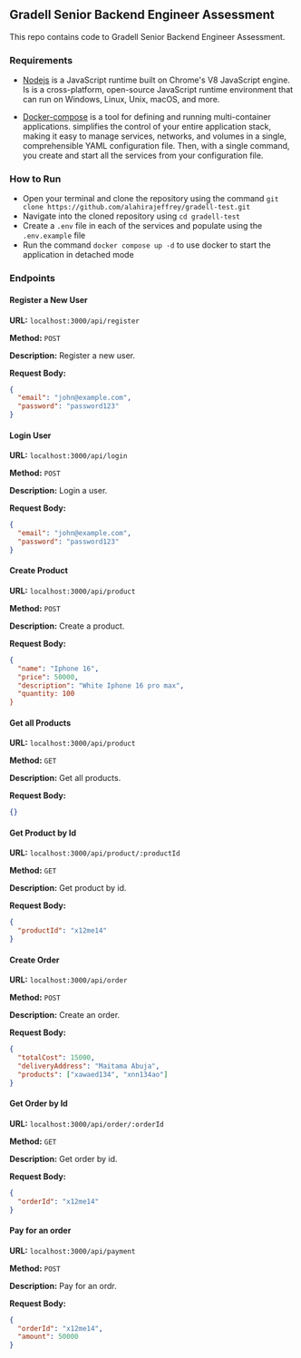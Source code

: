 ## Gradell Senior Backend Engineer Assessment

This repo contains code to Gradell Senior Backend Engineer Assessment.

### Requirements

- [Nodejs](https://nodejs.org/en/) is a JavaScript runtime built on Chrome's V8 JavaScript engine. Is is a cross-platform, open-source JavaScript runtime environment that can run on Windows, Linux, Unix, macOS, and more.

- [Docker-compose](https://docs.docker.com/compose/) is a tool for defining and running multi-container applications. simplifies the control of your entire application stack, making it easy to manage services, networks, and volumes in a single, comprehensible YAML configuration file. Then, with a single command, you create and start all the services from your configuration file.

### How to Run

- Open your terminal and clone the repository using the command `git clone https://github.com/alahirajeffrey/gradell-test.git`
- Navigate into the cloned repository using `cd gradell-test`
- Create a `.env` file in each of the services and populate using the `.env.example` file
- Run the command `docker compose up -d` to use docker to start the application in detached mode

### Endpoints

#### **Register a New User**

**URL:** `localhost:3000/api/register`

**Method:** `POST`

**Description:** Register a new user.

**Request Body:**

```json
{
  "email": "john@example.com",
  "password": "password123"
}
```

#### **Login User**

**URL:** `localhost:3000/api/login`

**Method:** `POST`

**Description:** Login a user.

**Request Body:**

```json
{
  "email": "john@example.com",
  "password": "password123"
}
```

#### **Create Product**

**URL:** `localhost:3000/api/product`

**Method:** `POST`

**Description:** Create a product.

**Request Body:**

```json
{
  "name": "Iphone 16",
  "price": 50000,
  "description": "White Iphone 16 pro max",
  "quantity: 100
}
```

#### **Get all Products**

**URL:** `localhost:3000/api/product`

**Method:** `GET`

**Description:** Get all products.

**Request Body:**

```json
{}
```

#### **Get Product by Id**

**URL:** `localhost:3000/api/product/:productId`

**Method:** `GET`

**Description:** Get product by id.

**Request Body:**

```json
{
  "productId": "x12me14"
}
```

#### **Create Order**

**URL:** `localhost:3000/api/order`

**Method:** `POST`

**Description:** Create an order.

**Request Body:**

```json
{
  "totalCost": 15000,
  "deliveryAddress": "Maitama Abuja",
  "products": ["xawaed134", "xnn134ao"]
}
```

#### **Get Order by Id**

**URL:** `localhost:3000/api/order/:orderId`

**Method:** `GET`

**Description:** Get order by id.

**Request Body:**

```json
{
  "orderId": "x12me14"
}
```

#### **Pay for an order**

**URL:** `localhost:3000/api/payment`

**Method:** `POST`

**Description:** Pay for an ordr.

**Request Body:**

```json
{
  "orderId": "x12me14",
  "amount": 50000
}
```
